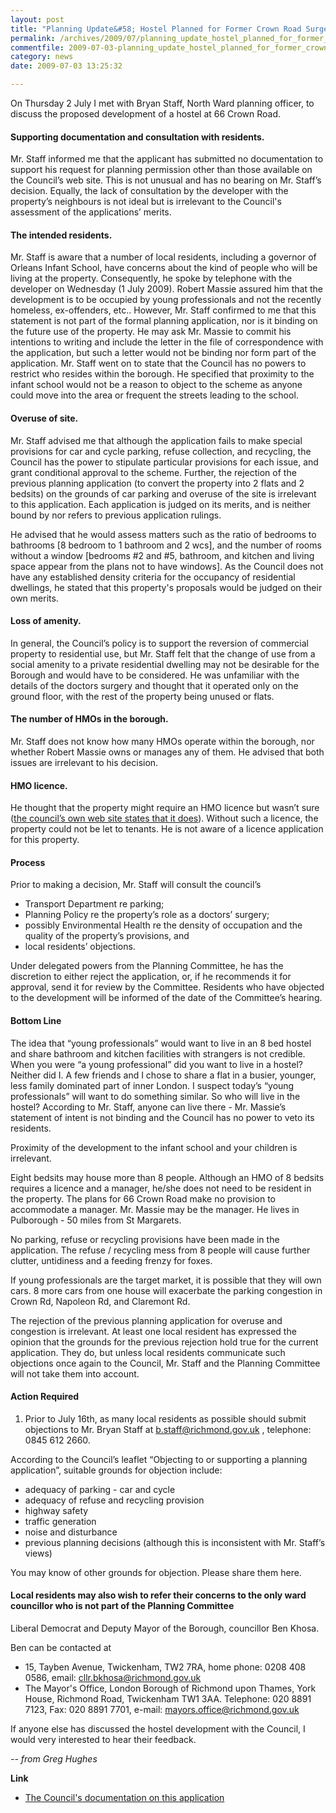 ```yaml
---
layout: post
title: "Planning Update&#58; Hostel Planned for Former Crown Road Surgery"
permalink: /archives/2009/07/planning_update_hostel_planned_for_former_crown_ro.html
commentfile: 2009-07-03-planning_update_hostel_planned_for_former_crown_ro
category: news
date: 2009-07-03 13:25:32

---
```


On Thursday 2 July I met with Bryan Staff, North Ward planning officer, to discuss the proposed development of a hostel at 66 Crown Road.

#### Supporting documentation and consultation with residents.

Mr. Staff informed me that the applicant has submitted no documentation to support his request for planning permission other than those available on the Council’s web site. This is not unusual and has no bearing on Mr. Staff’s decision. Equally, the lack of consultation by the developer with the property’s neighbours is not ideal but is irrelevant to the Council's assessment of the applications’ merits.

#### The intended residents.

Mr. Staff is aware that a number of local residents, including a governor of Orleans Infant School, have concerns about the kind of people who will be living at the property. Consequently, he spoke by telephone with the developer on Wednesday (1 July 2009). Robert Massie assured him that the development is to be occupied by young professionals and not the recently homeless, ex-offenders, etc.. However, Mr. Staff confirmed to me that this statement is not part of the formal planning application, nor is it binding on the future use of the property. He may ask Mr. Massie to commit his intentions to writing and include the letter in the file of correspondence with the application, but such a letter would not be binding nor form part of the application. Mr. Staff went on to state that the Council has no powers to restrict who resides within the borough. He specified that proximity to the infant school would not be a reason to object to the scheme as anyone could move into the area or frequent the streets leading to the school.

#### Overuse of site.

Mr. Staff advised me that although the application fails to make special provisions for car and cycle parking, refuse collection, and recycling, the Council has the power to stipulate particular provisions for each issue, and grant conditional approval to the scheme. Further, the rejection of the previous planning application (to convert the property into 2 flats and 2 bedsits) on the grounds of car parking and overuse of the site is irrelevant to this application. Each application is judged on its merits, and is neither bound by nor refers to previous application rulings.

He advised that he would assess matters such as the ratio of bedrooms to bathrooms \[8 bedroom to 1 bathroom and 2 wcs\], and the number of rooms without a window \[bedrooms \#2 and \#5, bathroom, and kitchen and living space appear from the plans not to have windows\]. As the Council does not have any established density criteria for the occupancy of residential dwellings, he stated that this property's proposals would be judged on their own merits.

#### Loss of amenity.

In general, the Council’s policy is to support the reversion of commercial property to residential use, but Mr. Staff felt that the change of use from a social amenity to a private residential dwelling may not be desirable for the Borough and would have to be considered. He was unfamiliar with the details of the doctors surgery and thought that it operated only on the ground floor, with the rest of the property being unused or flats.

#### The number of HMOs in the borough.

Mr. Staff does not know how many HMOs operate within the borough, nor whether Robert Massie owns or manages any of them. He advised that both issues are irrelevant to his decision.

#### HMO licence.

He thought that the property might require an HMO licence but wasn’t sure ([the council’s own web site states that it does](http://www.richmond.gov.uk/hmo_policy.pdf)). Without such a licence, the property could not be let to tenants. He is not aware of a licence application for this property.

#### Process

Prior to making a decision, Mr. Staff will consult the council’s

-   Transport Department re parking;
-   Planning Policy re the property’s role as a doctors’ surgery;
-   possibly Environmental Health re the density of occupation and the quality of the property’s provisions, and
-   local residents’ objections.

Under delegated powers from the Planning Committee, he has the discretion to either reject the application, or, if he recommends it for approval, send it for review by the Committee. Residents who have objected to the development will be informed of the date of the Committee’s hearing.

#### Bottom Line

The idea that “young professionals” would want to live in an 8 bed hostel and share bathroom and kitchen facilities with strangers is not credible. When you were “a young professional” did you want to live in a hostel? Neither did I. A few friends and I chose to share a flat in a busier, younger, less family dominated part of inner London. I suspect today’s “young professionals” will want to do something similar. So who will live in the hostel? According to Mr. Staff, anyone can live there - Mr. Massie’s statement of intent is not binding and the Council has no power to veto its residents.

Proximity of the development to the infant school and your children is irrelevant.

Eight bedsits may house more than 8 people. Although an HMO of 8 bedsits requires a licence and a manager, he/she does not need to be resident in the property. The plans for 66 Crown Road make no provision to accommodate a manager. Mr. Massie may be the manager. He lives in Pulborough - 50 miles from St Margarets.

No parking, refuse or recycling provisions have been made in the application. The refuse / recycling mess from 8 people will cause further clutter, untidiness and a feeding frenzy for foxes.

If young professionals are the target market, it is possible that they will own cars. 8 more cars from one house will exacerbate the parking congestion in Crown Rd, Napoleon Rd, and Claremont Rd.

The rejection of the previous planning application for overuse and congestion is irrelevant. At least one local resident has expressed the opinion that the grounds for the previous rejection hold true for the current application. They do, but unless local residents communicate such objections once again to the Council, Mr. Staff and the Planning Committee will not take them into account.

#### Action Required

1. Prior to July 16th, as many local residents as possible should submit objections to Mr. Bryan Staff at [b.staff@richmond.gov.uk](mailto:b.staff@richmond.gov.uk) , telephone: 0845 612 2660.

According to the Council’s leaflet “Objecting to or supporting a planning application”, suitable grounds for objection include:

-   adequacy of parking - car and cycle
-   adequacy of refuse and recycling provision
-   highway safety
-   traffic generation
-   noise and disturbance
-   previous planning decisions (although this is inconsistent with Mr. Staff’s views)

You may know of other grounds for objection. Please share them here.

#### Local residents may also wish to refer their concerns to the only ward councillor who is not part of the Planning Committee

Liberal Democrat and Deputy Mayor of the Borough, councillor Ben Khosa.

Ben can be contacted at

-   15, Tayben Avenue, Twickenham, TW2 7RA, home phone: 0208 408 0586,
    email: [cllr.bkhosa@richmond.gov.uk](mailto:cllr.bkhosa@richmond.gov.uk)
-   The Mayor's Office, London Borough of Richmond upon Thames, York House, Richmond Road, Twickenham
    TW1 3AA. Telephone: 020 8891 7123, Fax: 020 8891 7701, e-mail: [mayors.office@richmond.gov.uk](mailto:mayors.office@richmond.gov.uk)

If anyone else has discussed the hostel development with the Council, I would very interested to hear their feedback.

<cite>-- from Greg Hughes</cite>

**Link**

-   [The Council's documentation on this application](http://idoxwam.richmond.gov.uk/WAM/showCaseFile.do?&appNumber=09/0703/COU)

